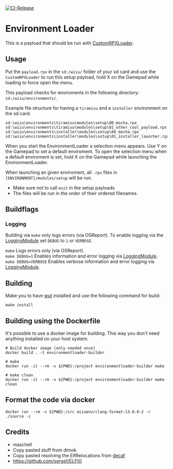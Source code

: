 [![CI-Release](https://github.com/wiiu-env/EnvironmentLoader/actions/workflows/ci.yml/badge.svg)](https://github.com/wiiu-env/EnvironmentLoader/actions/workflows/ci.yml)

# Environment Loader
This is a payload that should be run with [CustomRPXLoader](https://github.com/wiiu-env/CustomRPXLoader).

## Usage
Put the `payload.rpx` in the `sd:/wiiu/` folder of your sd card and use the `CustomRPXLoader` to run this setup payload, hold X on the Gamepad while loading to force open the menu.

This payload checks for enviroments in the following directory: `sd:/wiiu/environments/`. 

Example file structure for having a `tiramisu` and a `installer` environment on the sd card:
```
sd:\wiiu\environments\tiramisu\modules\setup\00_mocha.rpx
sd:\wiiu\environments\tiramisu\modules\setup\01_other_cool_payload.rpx
sd:\wiiu\environments\installer\modules\setup\00_mocha.rpx
sd:\wiiu\environments\installer\modules\setup\01_installer_launcher.rpx
```

When you start the EnvironmentLoader a selection menu appears. Use Y on the Gamepad to set a default enviroment.
To open the selection menu when a default enviroment is set, hold X on the Gamepad while launching the EnvironmentLoader.

When launching an given enviroment, all `.rpx` files in `[ENVIRONMENT]/modules/setup` will be run.
- Make sure not to call `exit` in the setup payloads
- The files will be run in the order of their ordered filenames.

## Buildflags

### Logging
Building via `make` only logs errors (via OSReport). To enable logging via the [LoggingModule](https://github.com/wiiu-env/LoggingModule) set `DEBUG` to `1` or `VERBOSE`.

`make` Logs errors only (via OSReport).  
`make DEBUG=1` Enables information and error logging via [LoggingModule](https://github.com/wiiu-env/LoggingModule).  
`make DEBUG=VERBOSE` Enables verbose information and error logging via [LoggingModule](https://github.com/wiiu-env/LoggingModule).

## Building
Make you to have [wut](https://github.com/devkitPro/wut/) installed and use the following command for build:
```
make install
```

## Building using the Dockerfile

It's possible to use a docker image for building. This way you don't need anything installed on your host system.

```
# Build docker image (only needed once)
docker build . -t environmentloader-builder

# make 
docker run -it --rm -v ${PWD}:/project environmentloader-builder make

# make clean
docker run -it --rm -v ${PWD}:/project environmentloader-builder make clean
```

## Format the code via docker

`docker run --rm -v ${PWD}:/src wiiuenv/clang-format:13.0.0-2 -r ./source -i`

## Credits
- maschell
- Copy pasted stuff from dimok
- Copy pasted resolving the ElfRelocations from [decaf](https://github.com/decaf-emu/decaf-emu)
- https://github.com/serge1/ELFIO
